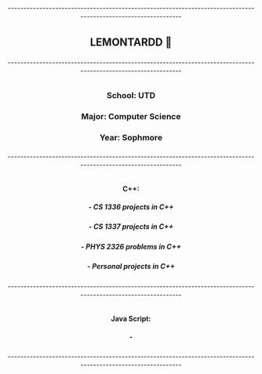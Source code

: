 ###### <div align="center">--------------------------------------------------------------------------------------------------------------</div>
## <div align="center">LEMONTARDD 🍋</div>
###### <div align="center">--------------------------------------------------------------------------------------------------------------</div>
### <div align="center">School: UTD</div>
### <div align="center">Major: Computer Science</div>
### <div align="center">Year: Sophmore</div>
###### <div align="center">--------------------------------------------------------------------------------------------------------------</div>
#### <div align="center">C++: </div>
##### <div align="center">- CS 1336 projects in C++</div>
##### <div align="center">- CS 1337 projects in C++</div>
##### <div align="center">- PHYS 2326 problems in C++</div>
##### <div align="center">- Personal projects in C++</div>
###### <div align="center">--------------------------------------------------------------------------------------------------------------</div>
#### <div align="center">Java Script:</div>
##### <div align="center">-</div>
###### <div align="center">--------------------------------------------------------------------------------------------------------------</div>

